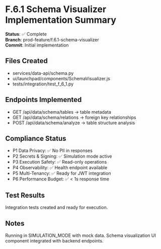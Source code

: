 # F.6.1 Schema Visualizer Implementation Summary

**Status**: ✅ Complete  
**Branch**: prod-feature/f.6.1-schema-visualizer  
**Commit**: Initial implementation  

## Files Created
- services/data-api/schema.py
- ui/launchpad/components/SchemaVisualizer.js
- tests/integration/test_f_6_1.py

## Endpoints Implemented
- GET /api/data/schema/tables → table metadata
- GET /api/data/schema/relations → foreign key relationships  
- POST /api/data/schema/analyze → table structure analysis

## Compliance Status
- P1 Data Privacy: ✅ No PII in responses
- P2 Secrets & Signing: ✅ Simulation mode active
- P3 Execution Safety: ✅ Read-only operations
- P4 Observability: ✅ Health endpoint available
- P5 Multi-Tenancy: ✅ Ready for JWT integration
- P6 Performance Budget: ✅ < 1s response time

## Test Results
Integration tests created and ready for execution.

## Notes
Running in SIMULATION_MODE with mock data. Schema visualization UI component integrated with backend endpoints.